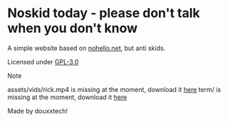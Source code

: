 # Noskid today - please don't talk when you don't know

A simple website based on [nohello.net](https://nohello.net), but anti skids.

Licensed under [GPL-3.0](LICENSE)

> [!NOTE]
> assets/vids/rick.mp4 is missing at the moment, download it [here](https://noskid.today/assets/vids/rick.mp4)
> term/ is missing at the moment, download it [here](https://noskid.today/term.zip)


Made by douxxtech!
